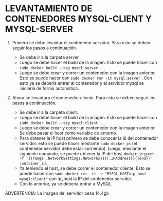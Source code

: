 # LEVANTAMIENTO DE CONTENEDORES MYSQL-CLIENT Y MYSQL-SERVER


1. Primero se debe levantar el contenedor servidor. Para esto se deben seguir los pasos a continuación.
    - Se debe ir a la carpeta server
    - Luego se debe hacer el build de la imagen. Esto se puede hacer con  
    `sudo docker build --tag mysql:server .` .  
    - Luego se debe crear y correr un contenedor con la imagen anterior. Esto se puede hacer con `sudo docker run -it mysql:server` . Con esto ya se debería entrar al contenedor y el servidor mysql se iniciaría de forma automática.

2. Ahora se levantará el contenedor cliente. Para esto se deben seguir los pasos a continuación. 
    - Se debe ir a la carpeta client.
    - Luego se debe hacer el build de la imagen. Esto se puede hacer con  
    `sudo docker build --tag mysql:client .` .  
    - Luego se debe crear y correr un contenedor con la imagen anterior. Se debe pasar el host como variable de entorno.
    - Para obtener la IP host primero se debe conocer la id del contenedor servidor. esto se puede hacer mediante `sudo docker ps` (el contenedor servidor debe estar corriendo). Luego, mediante el siguiente comando, se puede obtener la IP del host `docker inspect -f '{{range .NetworkSettings.Networks}}{{.IPAddress}}{{end}}' container_id`.
    - Ya teniendo el host, se debe correr el contenedor cliente. Esto se puede hacer con  `sudo docker run -it -e "MYSQL_HOST=ip_host mysql:client"` con ip_host la IP del contenedor servidor.
    - Con lo anterior, ya se debería entrar a MySQL.


ADVERTENCIA: La imagen del servidor pesa 14.4gb 